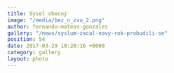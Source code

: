 ```yaml
---
title: Sysel obecný
image: "/media/bez_n_zvu_2.png"
author: fernando-mateos-gonzales
gallery: "/news/syslum-zacal-novy-rok-probudili-se"
position: 54
date: 2017-03-29 18:28:16 +0000
category: gallery
layout: photo
---
```

